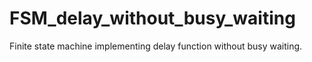 # FSM_delay_without_busy_waiting
Finite state machine implementing delay function without busy waiting.
